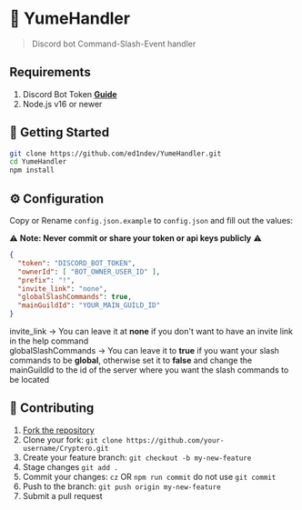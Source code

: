 # 🤖 YumeHandler
> Discord bot Command-Slash-Event handler

## Requirements

1. Discord Bot Token **[Guide](https://discordjs.guide/preparations/setting-up-a-bot-application.html#creating-your-bot)**
2. Node.js v16 or newer

## 🚀 Getting Started

```sh
git clone https://github.com/ed1ndev/YumeHandler.git
cd YumeHandler
npm install
```

## ⚙️ Configuration

Copy or Rename `config.json.example` to `config.json` and fill out the values:

⚠️ **Note: Never commit or share your token or api keys publicly** ⚠️

```json
{
  "token": "DISCORD_BOT_TOKEN",
  "ownerId": [ "BOT_OWNER_USER_ID" ],
  "prefix": "!",
  "invite_link": "none",
  "globalSlashCommands": true,
  "mainGuildId": "YOUR_MAIN_GUILD_ID"
}

```

invite_link -> You can leave it at **none** if you don't want to have an invite link in the help command
<br>
globalSlashCommands -> You can leave it to **true** if you want your slash commands to be **global**, otherwise set it to **false** and change the mainGuildId to the id of the server where you want the slash commands to be located

## 🤝 Contributing

1. [Fork the repository](https://github.com/ed1ndev/Cryptero/fork)
2. Clone your fork: `git clone https://github.com/your-username/Cryptero.git`
3. Create your feature branch: `git checkout -b my-new-feature`
4. Stage changes `git add .`
5. Commit your changes: `cz` OR `npm run commit` do not use `git commit`
6. Push to the branch: `git push origin my-new-feature`
7. Submit a pull request